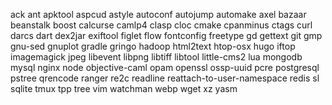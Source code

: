 ack
ant
apktool
aspcud
astyle
autoconf
autojump
automake
axel
bazaar
beanstalk
boost
calcurse
camlp4
clasp
cloc
cmake
cpanminus
ctags
curl
darcs
dart
dex2jar
exiftool
figlet
flow
fontconfig
freetype
gd
gettext
git
gmp
gnu-sed
gnuplot
gradle
gringo
hadoop
html2text
htop-osx
hugo
iftop
imagemagick
jpeg
libevent
libpng
libtiff
libtool
little-cms2
lua
mongodb
mysql
nginx
node
objective-caml
opam
openssl
ossp-uuid
pcre
postgresql
pstree
qrencode
ranger
re2c
readline
reattach-to-user-namespace
redis
sl
sqlite
tmux
tpp
tree
vim
watchman
webp
wget
xz
yasm
